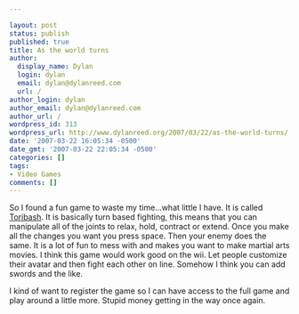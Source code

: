 ```yaml
---

layout: post
status: publish
published: true
title: As the world turns
author:
  display_name: Dylan
  login: dylan
  email: dylan@dylanreed.com
  url: /
author_login: dylan
author_email: dylan@dylanreed.com
author_url: /
wordpress_id: 313
wordpress_url: http://www.dylanreed.org/2007/03/22/as-the-world-turns/
date: '2007-03-22 16:05:34 -0500'
date_gmt: '2007-03-22 22:05:34 -0500'
categories: []
tags:
- Video Games
comments: []
---
```


So I found a fun game to waste my time...what little I have. It is called [Toribash][1]. It is basically turn based fighting, this means that you can manipulate all of the joints to relax, hold, contract or extend. Once you make all the changes you want you press space. Then your enemy does the same. It is a lot of fun to mess with and makes you want to make martial arts movies. I think this game would work good on the wii. Let people customize their avatar and then fight each other on line. Somehow I think you can add swords and the like.

   [1]: http://toribash.com

I kind of want to register the game so I can have access to the full game and play around a little more. Stupid money getting in the way once again.
